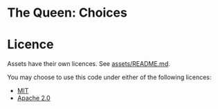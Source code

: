# The Queen: Choices

# Licence

Assets have their own licences. See [assets/README.md](assets/README.md).

You may choose to use this code under either of the following licences:

* [MIT](LICENSE-MIT)
* [Apache 2.0](LICENSE-APACHE)

